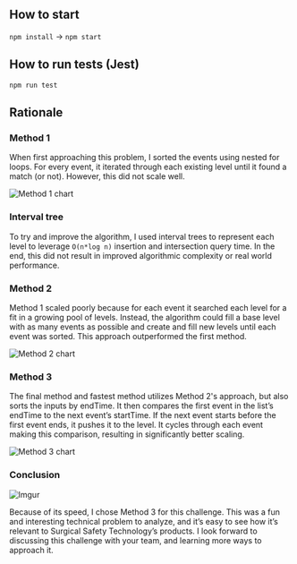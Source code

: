 ## How to start

`npm install` →
`npm start`

## How to run tests (Jest)

`npm run test`

## Rationale

### Method 1
When first approaching this problem, I sorted the events using nested for loops. For every event, it iterated through each existing level until it found a match (or not). However, this did not scale well.

![Method 1 chart](https://i.imgur.com/5IJ6yt0.png)

### Interval tree
To try and improve the algorithm, I used interval trees to represent each level to leverage `O(n*log n)` insertion and intersection query time. In the end, this did not result in improved algorithmic complexity or real world performance.

### Method 2
Method 1 scaled poorly because for each event it searched each level for a fit in a growing pool of levels. Instead, the algorithm could fill a base level with as many events as possible and create and fill new levels until each event was sorted. This approach outperformed the first method.

![Method 2 chart](https://i.imgur.com/qvjF2Dx.png)

### Method 3
The final method and fastest method utilizes Method 2's approach, but also sorts the inputs by endTime. It then compares the first event in the list’s endTime to the next event’s startTime. If the next event starts before the first event ends, it pushes it to the level. It cycles through each event making this comparison, resulting in significantly better scaling.

![Method 3 chart](https://i.imgur.com/2YF9kem.png)


### Conclusion

![Imgur](https://i.imgur.com/3ilmdbP.png)

Because of its speed, I chose Method 3 for this challenge. This was a fun and interesting technical problem to analyze, and it’s easy to see how it’s relevant to Surgical Safety Technology’s products. I look forward to discussing this challenge with your team, and learning more ways to approach it.





